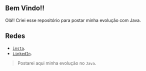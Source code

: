 ## Bem Vindo!!

Olá!! Criei esse repositório para postar minha evolução com Java.

## Redes

- [`insta`](https://instagram.com/alvxz.i).
- [`LinkedIn`](https://www.linkedin.com/in/marcus-alexandre-306818267).


> Postarei aqui minha evolução no `Java`.
